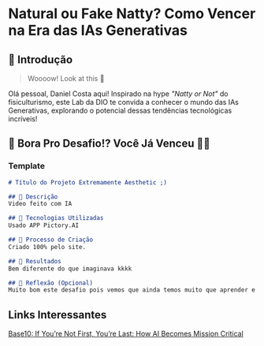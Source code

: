 # Natural ou Fake Natty? Como Vencer na Era das IAs Generativas

## 🚀 Introdução

> Woooow! Look at this 👀

Olá pessoal, Daniel Costa aqui! Inspirado na hype _"Natty or Not"_ do fisiculturismo, este Lab da DIO te convida a conhecer o mundo das IAs Generativas, explorando o potencial dessas tendências tecnológicas incríveis!

## 🎯 Bora Pro Desafio!? Você Já Venceu 💪🤓


### Template

```markdown
# Título do Projeto Extremamente Aesthetic ;)

## 📒 Descrição
Video feito com IA

## 🤖 Tecnologias Utilizadas
Usado APP Pictory.AI

## 🧐 Processo de Criação
Criado 100% pelo site.

## 🚀 Resultados
Bem diferente do que imaginava kkkk

## 💭 Reflexão (Opcional)
Muito bom este desafio pois vemos que ainda temos muito que aprender e que IA está ai para nos ajudar e não para tomar lugar de ninguém
```


## Links Interessantes

[Base10: If You’re Not First, You’re Last: How AI Becomes Mission Critical](https://base10.vc/post/generative-ai-mission-critical/)


